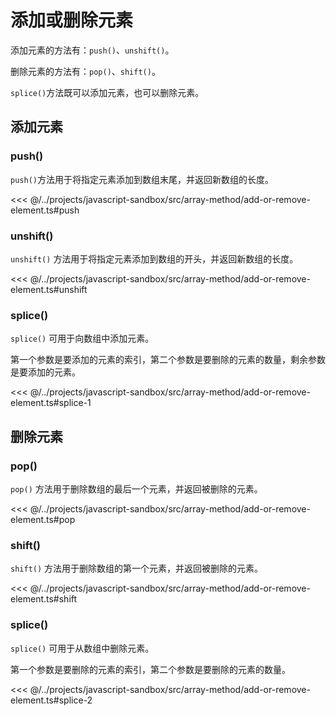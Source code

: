 # 添加或删除元素

添加元素的方法有：`push()`、`unshift()`。

删除元素的方法有：`pop()`、`shift()`。

`splice()`方法既可以添加元素，也可以删除元素。

## 添加元素

### push()

`push()`方法用于将指定元素添加到数组末尾，并返回新数组的长度。

<<< @/../projects/javascript-sandbox/src/array-method/add-or-remove-element.ts#push

### unshift()

`unshift()` 方法用于将指定元素添加到数组的开头，并返回新数组的长度。

<<< @/../projects/javascript-sandbox/src/array-method/add-or-remove-element.ts#unshift

### splice()

`splice()` 可用于向数组中添加元素。

第一个参数是要添加的元素的索引，第二个参数是要删除的元素的数量，剩余参数是要添加的元素。

<<< @/../projects/javascript-sandbox/src/array-method/add-or-remove-element.ts#splice-1

## 删除元素

### pop()

`pop()` 方法用于删除数组的最后一个元素，并返回被删除的元素。

<<< @/../projects/javascript-sandbox/src/array-method/add-or-remove-element.ts#pop

### shift()

`shift()` 方法用于删除数组的第一个元素，并返回被删除的元素。

<<< @/../projects/javascript-sandbox/src/array-method/add-or-remove-element.ts#shift

### splice()

`splice()` 可用于从数组中删除元素。

第一个参数是要删除的元素的索引，第二个参数是要删除的元素的数量。

<<< @/../projects/javascript-sandbox/src/array-method/add-or-remove-element.ts#splice-2
